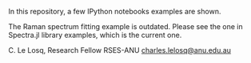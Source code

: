 In this repository, a few IPython notebooks examples are shown.

The Raman spectrum fitting example is outdated. Please see the one in Spectra.jl library examples, which is the current one.

C. Le Losq, Research Fellow RSES-ANU
charles.lelosq@anu.edu.au
